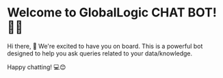 # Welcome to GlobalLogic CHAT BOT! 🚀🤖

Hi there, 👋 We're excited to have you on board. This is a powerful bot designed to help you ask queries related to your data/knowledge.



Happy chatting! 💻😊

